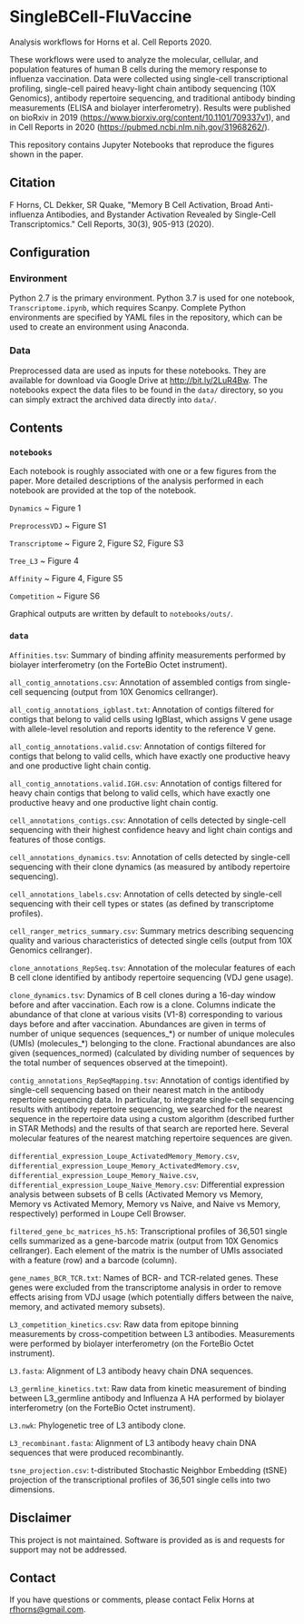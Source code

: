 # SingleBCell-FluVaccine

Analysis workflows for Horns et al. Cell Reports 2020.

These workflows were used to analyze the molecular, cellular, and population features of human B cells during the memory response to influenza vaccination. Data were collected using single-cell transcriptional profiling, single-cell paired heavy-light chain antibody sequencing (10X Genomics), antibody repertoire sequencing, and traditional antibody binding measurements (ELISA and biolayer interferometry). Results were published on bioRxiv in 2019 (https://www.biorxiv.org/content/10.1101/709337v1), and in Cell Reports in 2020 (https://pubmed.ncbi.nlm.nih.gov/31968262/).

This repository contains Jupyter Notebooks that reproduce the figures shown in the paper.

## Citation

F Horns, CL Dekker, SR Quake, "Memory B Cell Activation, Broad Anti-influenza Antibodies, and Bystander Activation Revealed by Single-Cell Transcriptomics." Cell Reports, 30(3), 905-913 (2020).

## Configuration

### Environment
Python 2.7 is the primary environment. Python 3.7 is used for one notebook, `Transcriptome.ipynb`, which requires Scanpy. Complete Python environments are specified by YAML files in the repository, which can be used to create an environment using Anaconda.

### Data
Preprocessed data are used as inputs for these notebooks. They are available for download via Google Drive at <http://bit.ly/2LuR4Bw>. The notebooks expect the data files to be found in the `data/` directory, so you can simply extract the archived data directly into `data/`.

## Contents

### `notebooks`

Each notebook is roughly associated with one or a few figures from the paper. More detailed descriptions of the analysis performed in each notebook are provided at the top of the notebook.

`Dynamics` ~ Figure 1

`PreprocessVDJ` ~ Figure S1

`Transcriptome` ~ Figure 2, Figure S2, Figure S3

`Tree_L3` ~ Figure 4

`Affinity` ~ Figure 4, Figure S5

`Competition` ~ Figure S6

Graphical outputs are written by default to `notebooks/outs/`.

### `data`

`Affinities.tsv`: Summary of binding affinity measurements performed by biolayer interferometry (on the ForteBio Octet instrument).

`all_contig_annotations.csv`: Annotation of assembled contigs from single-cell sequencing (output from 10X Genomics cellranger). 

`all_contig_annotations_igblast.txt`: Annotation of contigs filtered for contigs that belong to valid cells using IgBlast, which assigns V gene usage with allele-level resolution and reports identity to the reference V gene.

`all_contig_annotations.valid.csv`: Annotation of contigs filtered for contigs that belong to valid cells, which have exactly one productive heavy and one productive light chain contig.

`all_contig_annotations.valid.IGH.csv`: Annotation of contigs filtered for heavy chain contigs that belong to valid cells, which have exactly one productive heavy and one productive light chain contig.

`cell_annotations_contigs.csv`: Annotation of cells detected by single-cell sequencing with their highest confidence heavy and light chain contigs and features of those contigs.

`cell_annotations_dynamics.tsv`: Annotation of cells detected by single-cell sequencing with their clone dynamics (as measured by antibody repertoire sequencing).

`cell_annotations_labels.csv`: Annotation of cells detected by single-cell sequencing with their cell types or states (as defined by transcriptome profiles).

`cell_ranger_metrics_summary.csv`: Summary metrics describing sequencing quality and various characteristics of detected single cells (output from 10X Genomics cellranger).

`clone_annotations_RepSeq.tsv`: Annotation of the molecular features of each B cell clone identified by antibody repertoire sequencing (VDJ gene usage).

`clone_dynamics.tsv`: Dynamics of B cell clones during a 16-day window before and after vaccination. Each row is a clone. Columns indicate the abundance of that clone at various visits (V1-8) corresponding to various days before and after vaccination. Abundances are given in terms of number of unique sequences (sequences_\*) or number of unique molecules (UMIs) (molecules_\*) belonging to the clone. Fractional abundances are also given (sequences_normed) (calculated by dividing number of sequences by the total number of sequences observed at the timepoint).

`contig_annotations_RepSeqMapping.tsv`: Annotation of contigs identified by single-cell sequencing based on their nearest match in the antibody repertoire sequencing data. In particular, to integrate single-cell sequencing results with antibody repertoire sequencing, we searched for the nearest sequence in the repertoire data using a custom algorithm (described further in STAR Methods) and the results of that search are reported here. Several molecular features of the nearest matching repertoire sequences are given.

`differential_expression_Loupe_ActivatedMemory_Memory.csv`, `differential_expression_Loupe_Memory_ActivatedMemory.csv`, `differential_expression_Loupe_Memory_Naive.csv`, `differential_expression_Loupe_Naive_Memory.csv`: Differential expression analysis between subsets of B cells (Activated Memory vs Memory, Memory vs Activated Memory, Memory vs Naive, and Naive vs Memory, respectively) performed in Loupe Cell Browser.

`filtered_gene_bc_matrices_h5.h5`: Transcriptional profiles of 36,501 single cells summarized as a gene-barcode matrix (output from 10X Genomics cellranger). Each element of the matrix is the number of UMIs associated with a feature (row) and a barcode (column). 

`gene_names_BCR_TCR.txt`: Names of BCR- and TCR-related genes. These genes were excluded from the transcriptome analysis in order to remove effects arising from VDJ usage (which potentially differs between the naive, memory, and activated memory subsets).

`L3_competition_kinetics.csv`: Raw data from epitope binning measurements by cross-competition between L3 antibodies. Measurements were performed by biolayer interferometry (on the ForteBio Octet instrument).

`L3.fasta`: Alignment of L3 antibody heavy chain DNA sequences.

`L3_germline_kinetics.txt`: Raw data from kinetic measurement of binding between L3_germline antibody and Influenza A HA performed by biolayer interferometry (on the ForteBio Octet instrument). 

`L3.nwk`: Phylogenetic tree of L3 antibody clone.

`L3_recombinant.fasta`: Alignment of L3 antibody heavy chain DNA sequences that were produced recombinantly.

`tsne_projection.csv`: t-distributed Stochastic Neighbor Embedding (tSNE) projection of the transcriptional profiles of 36,501 single cells into two dimensions.

## Disclaimer
This project is not maintained. Software is provided as is and requests for support may not be addressed.

## Contact
If you have questions or comments, please contact Felix Horns at <rfhorns@gmail.com>.
